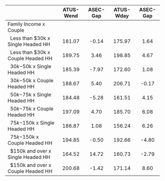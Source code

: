 
|                      |    ATUS-Wend |     ASEC-Gap |    ATUS-Wday |     ASEC-Gap |
| -------------------- | :----------: | :----------: | :----------: | :----------: |
| Family Income x Couple |              |              |              |              |
| &nbsp;&nbsp;Less than $30k x Single Headed HH |       181.07 |        -0.14 |       175.97 |         1.64 |
| &nbsp;&nbsp;Less than $30k x Couple Headed HH |       189.75 |         3.46 |       198.85 |         4.67 |
| &nbsp;&nbsp;$30k-$50k x Single Headed HH |       185.39 |        -7.97 |       172.60 |         1.08 |
| &nbsp;&nbsp;$30k-$50k x Couple Headed HH |       188.67 |         5.40 |       206.71 |        -0.17 |
| &nbsp;&nbsp;$50k-$75k x Single Headed HH |       184.48 |        -5.28 |       161.51 |         4.15 |
| &nbsp;&nbsp;$50k-$75k x Couple Headed HH |       197.09 |         4.70 |       185.70 |         6.08 |
| &nbsp;&nbsp;$75k-$150k x Single Headed HH |       186.87 |         1.08 |       156.24 |         6.26 |
| &nbsp;&nbsp;$75k-$150k x Couple Headed HH |       194.85 |        -0.50 |       192.66 |        -4.80 |
| &nbsp;&nbsp;$150k and over x Single Headed HH |       164.52 |        14.72 |       160.73 |        -2.79 |
| &nbsp;&nbsp;$150k and over x Couple Headed HH |       200.68 |        -1.42 |       171.14 |         8.60 |

